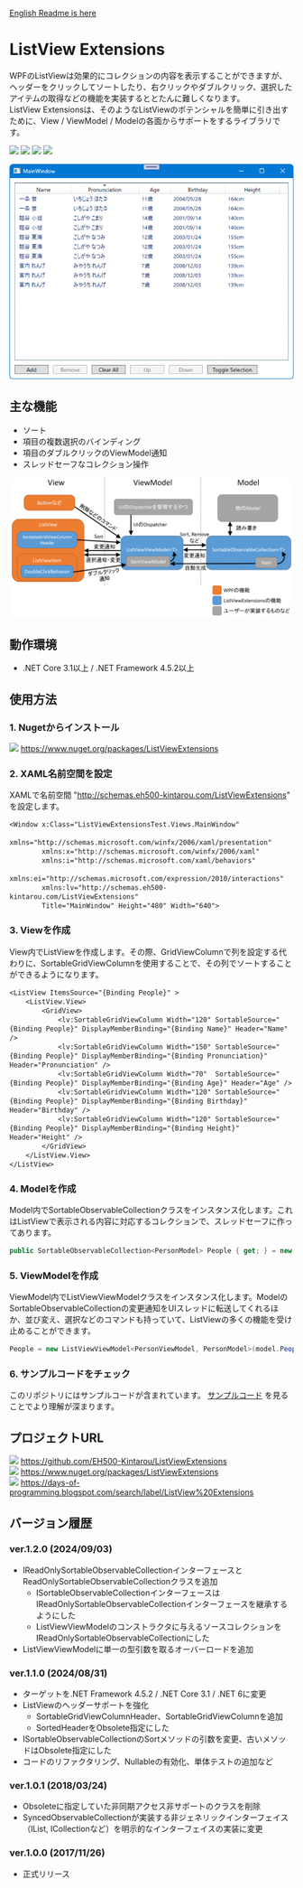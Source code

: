 [English Readme is here](https://github.com/EH500-Kintarou/ListViewExtensions/blob/master/README-en.md)

# ListView Extensions
WPFのListViewは効果的にコレクションの内容を表示することができますが、ヘッダーをクリックしてソートしたり、右クリックやダブルクリック、選択したアイテムの取得などの機能を実装するととたんに難しくなります。  
ListView Extensionsは、そのようなListViewのポテンシャルを簡単に引き出すために、View / ViewModel / Modelの各面からサポートをするライブラリです。

![](https://img.shields.io/badge/Nuget-1.2.0-blue?logo=nuget&style=plastic)
![](https://img.shields.io/badge/.NET_Framework-4.5.2-orange?logo=.net&style=plastic)
![](https://img.shields.io/badge/.NET_Core-3.1-orange?logo=.net&style=plastic)
![](https://img.shields.io/badge/.NET-6-orange?logo=.net&style=plastic)

![Screenshot of ListView Extensions](https://raw.githubusercontent.com/EH500-Kintarou/ListViewExtensions/master/Images/SampleScreenshot.png)

## 主な機能
- ソート
- 項目の複数選択のバインディング
- 項目のダブルクリックのViewModel通知
- スレッドセーフなコレクション操作

![Class Relationship Overview](https://raw.githubusercontent.com/EH500-Kintarou/ListViewExtensions/master/Images/ClassRelationshipOverview_ja.png)

## 動作環境
- .NET Core 3.1以上 / .NET Framework 4.5.2以上

## 使用方法
### 1. Nugetからインストール
![](https://img.shields.io/badge/Nuget-1.2.0-blue?logo=nuget&style=plastic) https://www.nuget.org/packages/ListViewExtensions

### 2. XAML名前空間を設定
XAMLで名前空間 "http://schemas.eh500-kintarou.com/ListViewExtensions" を設定します。

```xaml
<Window x:Class="ListViewExtensionsTest.Views.MainWindow"
        xmlns="http://schemas.microsoft.com/winfx/2006/xaml/presentation"
        xmlns:x="http://schemas.microsoft.com/winfx/2006/xaml"
        xmlns:i="http://schemas.microsoft.com/xaml/behaviors"
        xmlns:ei="http://schemas.microsoft.com/expression/2010/interactions"
		xmlns:lv="http://schemas.eh500-kintarou.com/ListViewExtensions"
        Title="MainWindow" Height="480" Width="640">
```

### 3. Viewを作成
View内でListViewを作成します。その際、GridViewColumnで列を設定する代わりに、SortableGridViewColumnを使用することで、その列でソートすることができるようになります。

```xaml
<ListView ItemsSource="{Binding People}" >
	<ListView.View>
        <GridView>
            <lv:SortableGridViewColumn Width="120" SortableSource="{Binding People}" DisplayMemberBinding="{Binding Name}" Header="Name" />
            <lv:SortableGridViewColumn Width="150" SortableSource="{Binding People}" DisplayMemberBinding="{Binding Pronunciation}" Header="Pronunciation" />
            <lv:SortableGridViewColumn Width="70"  SortableSource="{Binding People}" DisplayMemberBinding="{Binding Age}" Header="Age" />
            <lv:SortableGridViewColumn Width="120" SortableSource="{Binding People}" DisplayMemberBinding="{Binding Birthday}" Header="Birthday" />
            <lv:SortableGridViewColumn Width="120" SortableSource="{Binding People}" DisplayMemberBinding="{Binding Height}" Header="Height" />
		</GridView>
	</ListView.View>
</ListView>
```

### 4. Modelを作成
Model内でSortableObservableCollectionクラスをインスタンス化します。これはListViewで表示される内容に対応するコレクションで、スレッドセーフに作ってあります。

```cs
public SortableObservableCollection<PersonModel> People { get; } = new SortableObservableCollection<PersonModel>();
```

### 5. ViewModelを作成
ViewModel内でListViewViewModelクラスをインスタンス化します。ModelのSortableObservableCollectionの変更通知をUIスレッドに転送してくれるほか、並び変え、選択などのコマンドも持っていて、ListViewの多くの機能を受け止めることができます。

```cs
People = new ListViewViewModel<PersonViewModel, PersonModel>(model.People, person => new PersonViewModel(person), DispatcherHelper.UIDispatcher);
```

### 6. サンプルコードをチェック
このリポジトリにはサンプルコードが含まれています。 [サンプルコード](https://github.com/EH500-Kintarou/ListViewExtensions/tree/master/Sample) を見ることでより理解が深まります。

## プロジェクトURL
![](https://img.shields.io/badge/Github-1.2.0-green?logo=github&style=plastic) https://github.com/EH500-Kintarou/ListViewExtensions  
![](https://img.shields.io/badge/Nuget-1.2.0-blue?logo=nuget&style=plastic) https://www.nuget.org/packages/ListViewExtensions  
![](https://img.shields.io/badge/Blogger-1.2.0-orange?logo=blogger&style=plastic) https://days-of-programming.blogspot.com/search/label/ListView%20Extensions

## バージョン履歴
### ver.1.2.0 (2024/09/03)
- IReadOnlySortableObservableCollectionインターフェースとReadOnlySortableObservableCollectionクラスを追加
  - ISortableObservableCollectionインターフェースはIReadOnlySortableObservableCollectionインターフェースを継承するようにした
  - ListViewViewModelのコンストラクタに与えるソースコレクションをIReadOnlySortableObservableCollectionにした
- ListViewViewModelに単一の型引数を取るオーバーロードを追加

### ver.1.1.0 (2024/08/31)
- ターゲットを.NET Framework 4.5.2 / .NET Core 3.1 / .NET 6に変更
- ListViewのヘッダーサポートを強化
  - SortableGridViewColumnHeader、SortableGridViewColumnを追加
  - SortedHeaderをObsolete指定にした
- ISortableObservableCollectionのSortメソッドの引数を変更、古いメソッドはObsolete指定にした
- コードのリファクタリング、Nullableの有効化、単体テストの追加など

### ver.1.0.1 (2018/03/24)
- Obsoleteに指定していた非同期アクセス非サポートのクラスを削除
- SyncedObservableCollectionが実装する非ジェネリックインターフェイス（IList, ICollectionなど）を明示的なインターフェイスの実装に変更

### ver.1.0.0 (2017/11/26)
- 正式リリース

